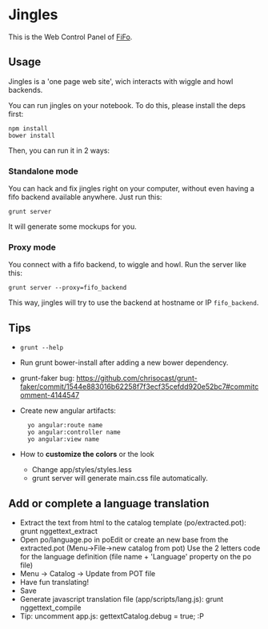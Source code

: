 # Jingles

This is the Web Control Panel of [FiFo](http://project-fifo.net/).

## Usage

Jingles is a 'one page web site', wich interacts with wiggle and howl backends.

You can run jingles on your notebook. To do this, please install the deps first:

    npm install
    bower install

Then, you can run it in 2 ways:

### Standalone mode

You can hack and fix jingles right on your computer, without even having a fifo backend available anywhere. Just run this:

    grunt server

It will generate some mockups for you.

### Proxy mode

You connect with a fifo backend, to wiggle and howl. Run the server like this:
 
    grunt server --proxy=fifo_backend


This way, jingles will try to use the backend at hostname or IP `fifo_backend`.


Tips
----

* `grunt --help`

* Run grunt bower-install after adding a new bower dependency.

* grunt-faker bug: https://github.com/chrisocast/grunt-faker/commit/1544e883016b62258f7f3ecf35cefdd920e52bc7#commitcomment-4144547

* Create new angular artifacts:
  
        yo angular:route name
        yo angular:controller name
        yo angular:view name

* How to **customize the colors** or the look
  - Change app/styles/styles.less
  - grunt server will generate main.css file automatically.

## Add or complete a language translation
  - Extract the text from html to the catalog template (po/extracted.pot): grunt nggettext_extract
  - Open po/language.po in poEdit or create an new base from the extracted.pot (Menu->File->new catalog from pot)
    Use the 2 letters code for the language definition (file name + 'Language' property on the po file)
  - Menu -> Catalog -> Update from POT file
  - Have fun translating!
  - Save
  - Generate javascript translation file (app/scripts/lang.js): grunt nggettext_compile
  - Tip: uncomment app.js: gettextCatalog.debug = true; :P
